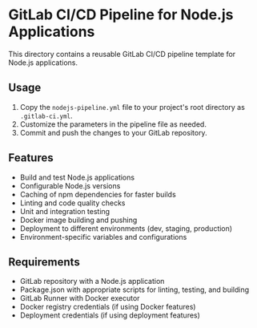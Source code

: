 # GitLab CI/CD Pipeline for Node.js Applications

This directory contains a reusable GitLab CI/CD pipeline template for Node.js applications.

## Usage

1. Copy the `nodejs-pipeline.yml` file to your project's root directory as `.gitlab-ci.yml`.
2. Customize the parameters in the pipeline file as needed.
3. Commit and push the changes to your GitLab repository.

## Features

- Build and test Node.js applications
- Configurable Node.js versions
- Caching of npm dependencies for faster builds
- Linting and code quality checks
- Unit and integration testing
- Docker image building and pushing
- Deployment to different environments (dev, staging, production)
- Environment-specific variables and configurations

## Requirements

- GitLab repository with a Node.js application
- Package.json with appropriate scripts for linting, testing, and building
- GitLab Runner with Docker executor
- Docker registry credentials (if using Docker features)
- Deployment credentials (if using deployment features)